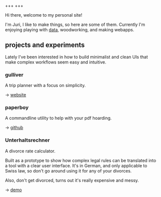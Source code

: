 +++
+++

Hi there, welcome to my personal site!

I'm Juri, I like to make things, so here are some of them. Currently I'm enjoying playing with [data](https://d-one.ai), woodworking, and making webapps.

## projects and experiments

Lately I've been interested in how to build minimalist and clean UIs that make complex workflows seem easy and intuitive.

### gulliver

A trip planner with a focus on simplicity.

→ [website](https://gllvr.com)


### paperboy

A commandline utility to help with your pdf hoarding.

→ [github](https://github.com/2mol/pboy)


### Unterhaltsrechner

A divorce rate calculator.

Built as a prototype to show how complex legal rules can be translated into a tool with a clear user interface. It's in German, and only applicable to Swiss law, so don't go around using it for any of your divorces.

Also, don't get divorced, turns out it's really expensive and messy.

→ [demo](https://2mol.gitlab.io/urechner)
